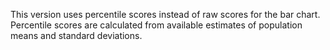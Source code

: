 This version uses percentile scores instead of raw scores for the bar chart. Percentile scores are calculated from available estimates of population means and standard deviations.
